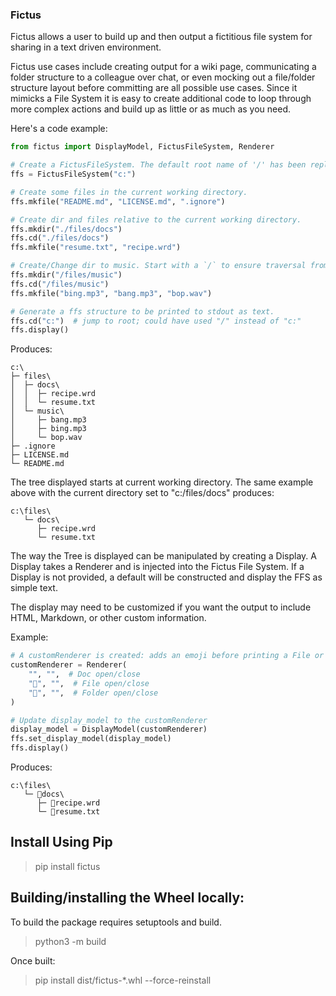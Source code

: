 ### Fictus

Fictus allows a user to build up and then output a fictitious file system for sharing in a text driven environment.

Fictus use cases include creating output for a wiki page, communicating a folder structure to a colleague over chat, or
even mocking out a file/folder structure layout before committing are all possible use cases.  Since it mimicks a File System
it is easy to create additional code to loop through more complex actions and build up as little or as much as you need.


Here's a code example:

```Python
from fictus import DisplayModel, FictusFileSystem, Renderer

# Create a FictusFileSystem. The default root name of '/' has been replaced with 'c:'
ffs = FictusFileSystem("c:")

# Create some files in the current working directory.
ffs.mkfile("README.md", "LICENSE.md", ".ignore")

# Create dir and files relative to the current working directory.
ffs.mkdir("./files/docs")
ffs.cd("./files/docs")
ffs.mkfile("resume.txt", "recipe.wrd")

# Create/Change dir to music. Start with a `/` to ensure traversal from root.
ffs.mkdir("/files/music")
ffs.cd("/files/music")
ffs.mkfile("bing.mp3", "bang.mp3", "bop.wav")

# Generate a ffs structure to be printed to stdout as text.
ffs.cd("c:")  # jump to root; could have used "/" instead of "c:"
ffs.display()
```
Produces:
```
c:\
├─ files\
│  ├─ docs\
│  │  ├─ recipe.wrd
│  │  └─ resume.txt
│  └─ music\
│     ├─ bang.mp3
│     ├─ bing.mp3
│     └─ bop.wav
├─ .ignore
├─ LICENSE.md
└─ README.md
```

The tree displayed starts at current working directory. The same example
above with the current directory set to "c:/files/docs" produces:
```
c:\files\
   └─ docs\
      ├─ recipe.wrd
      └─ resume.txt
```
The way the Tree is displayed can be manipulated by creating a Display. A Display 
takes a Renderer and is injected into the Fictus File System. If a Display is not
provided, a default will be constructed and display the FFS as simple text.  

The display may need to be customized if you want the output to include HTML, 
Markdown, or other custom information.

Example:

```Python
# A customRenderer is created: adds an emoji before printing a File or Folder.
customRenderer = Renderer(
    "", "",  # Doc open/close
    "📄", "",  # File open/close
    "📁", "",  # Folder open/close
)

# Update display_model to the customRenderer
display_model = DisplayModel(customRenderer)
ffs.set_display_model(display_model)
ffs.display()
```
Produces:
```
c:\files\
   └─ 📁docs\
      ├─ 📄recipe.wrd
      └─ 📄resume.txt
```

## Install Using Pip
>pip install fictus

## Building/installing the Wheel locally:
To build the package requires setuptools and build.
>python3 -m build

Once built:
>pip install dist/fictus-*.whl --force-reinstall
